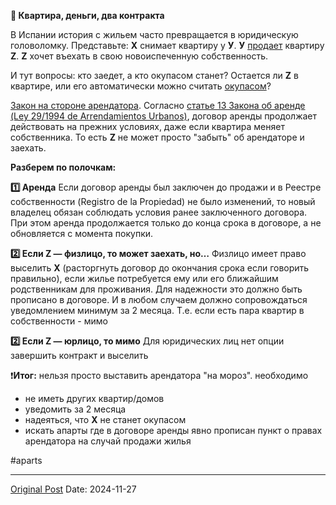 **💼 Квартира, деньги, два контракта**

В Испании история с жильем часто превращается в юридическую головоломку. Представьте:
**X** снимает квартиру у **У**.
**У** [продает](2415.md) квартиру **Z**.
**Z** хочет въехать в свою новоиспеченную собственность.

И тут вопросы: кто заедет, а кто окупасом станет? Остается ли **Z** в квартире, или его автоматически можно считать [окупасом](2690.md)?

[Закон на стороне арендатора](2826.md). Согласно [статье 13 Закона об аренде (Ley 29/1994 de Arrendamientos Urbanos)](https://www.boe.es/eli/es/l/1994/11/24/29), договор аренды продолжает действовать на прежних условиях, даже если квартира меняет собственника. То есть **Z** не может просто "забыть" об арендаторе и заехать.

**Разберем по полочкам:**

**1️⃣ Аренда**
Если договор аренды был заключен до продажи и в Реестре собственности (Registro de la Propiedad) не было изменений, то новый владелец обязан соблюдать условия ранее заключенного договора. При этом аренда продолжается только до конца срока в договоре, а не обновляется с момента покупки.

**2️⃣ Если Z — физлицо, то может заехать, но…**
Физлицо имеет право выселить **X** (расторгнуть договор до окончания срока если говорить правильно), если жилье потребуется ему или его ближайшим родственникам для проживания. Для надежности это должно быть прописано в договоре. И в любом случаем должно сопровождаться уведомлением минимум за 2 месяца. Т.е. если есть пара квартир в собственности - мимо

**2️⃣ Если Z — юрлицо, то мимо**
Для юридических лиц нет опции завершить контракт и выселить

❗️**Итог:** нельзя просто выставить арендатора "на мороз". необходимо
- не иметь других квартир/домов
- уведомить за 2 месяца
- надеяться, что **X** не станет окупасом
- искать апарты где в договоре аренды явно прописан пункт о правах арендатора на случай продажи жилья

#aparts

---
[Original Post](https://t.me/lev2tarragona/2840)
Date: 2024-11-27
